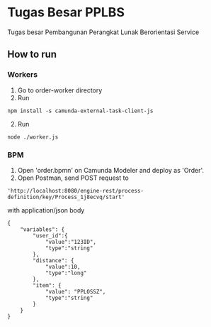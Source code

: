 # Tugas Besar PPLBS

Tugas besar Pembangunan Perangkat Lunak Berorientasi Service  


## How to run  
### Workers  
1. Go to order-worker directory  
2. Run   
```
npm install -s camunda-external-task-client-js
```
2. Run   
```
node ./worker.js
```

### BPM  
1. Open 'order.bpmn' on Camunda Modeler and deploy as 'Order'.  
2. Open Postman, send POST request to 
```
'http://localhost:8080/engine-rest/process-definition/key/Process_1j8ecvq/start'
```
with application/json body
```
{
    "variables": {
        "user_id":{
            "value":"123ID",
            "type":"string"
        },
        "distance": {
            "value":10,
            "type":"long"
        },
        "item": {
            "value": "PPLOSSZ",
            "type":"string"
        }
    }
}
```
